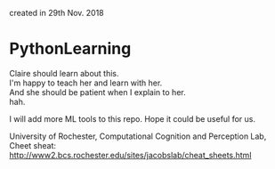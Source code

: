 created in 29th Nov. 2018

# PythonLearning
Claire should learn about this.<br>
I'm happy to teach her and learn with her. <br>
And she should be patient when I explain to her.<br>
hah. <br>

I will add more ML tools to this repo. Hope it could be useful for us. <br>

University of Rochester, Computational Cognition and Perception Lab, Cheet sheat: http://www2.bcs.rochester.edu/sites/jacobslab/cheat_sheets.html<br>

